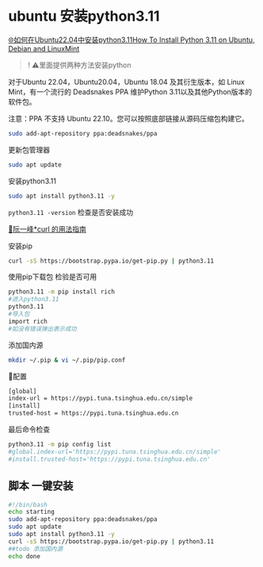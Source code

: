 # ubuntu 安装python3.11

[🌐如何在Ubuntu22.04中安装python3.11How To Install Python 3.11 on Ubuntu, Debian and LinuxMint](https://www.linuxmi.com/python-3-11.htmlhttps://tecadmin.net/how-to-install-python-3-11-on-ubuntu/)

>! :warning:里面提供两种方法安装python

对于Ubuntu 22.04，Ubuntu20.04，Ubuntu 18.04 及其衍生版本，如 Linux Mint，有一个流行的 Deadsnakes PPA 维护Python 3.11以及其他Python版本的软件包。

注意：PPA 不支持 Ubuntu 22.10。您可以按照底部链接从源码压缩包构建它。
```sh
sudo add-apt-repository ppa:deadsnakes/ppa
```

更新包管理器
```bash
sudo apt update
```

安装python3.11
```sh
sudo apt install python3.11 -y
```
`python3.11 -version` 检查是否安装成功

[:book:阮一峰*curl 的用法指南](https://www.ruanyifeng.com/blog/2019/09/curl-reference.html)

安装pip
```sh
curl -sS https://bootstrap.pypa.io/get-pip.py | python3.11 
```

使用pip下载包 检验是否可用
```sh
python3.11 -m pip install rich
#进入python3.11
python3.11 
#导入包
import rich
#如没有错误弹出表示成功
```
添加国内源
```sh
mkdir ~/.pip & vi ~/.pip/pip.conf 
```
:hammer:配置
```sh
[global]
index-url = https://pypi.tuna.tsinghua.edu.cn/simple
[install]
trusted-host = https://pypi.tuna.tsinghua.edu.cn
```
最后命令检查
```sh
python3.11 -m pip config list
#global.index-url='https://pypi.tuna.tsinghua.edu.cn/simple'
#install.trusted-host='https://pypi.tuna.tsinghua.edu.cn'
```



## 脚本 一键安装
```sh
#!/bin/bash
echo starting
sudo add-apt-repository ppa:deadsnakes/ppa
sudo apt update
sudo apt install python3.11 -y
curl -sS https://bootstrap.pypa.io/get-pip.py | python3.11
##todo 添加国内源
echo done
```

